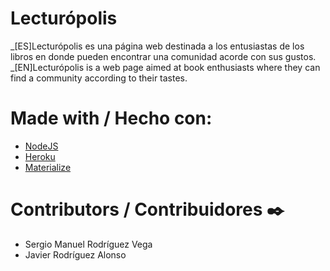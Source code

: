 # Lecturópolis

_[ES]Lecturópolis es una página web destinada a los entusiastas de los libros en donde pueden encontrar una comunidad acorde con sus gustos.
_[EN]Lecturópolis is a web page aimed at book enthusiasts where they can find a community according to their tastes.

# Made with / Hecho con:

* [NodeJS](https://nodejs.org/es/)
* [Heroku](https://www.heroku.com/)
* [Materialize](https://materializecss.com/)

# Contributors / Contribuidores ✒️

* Sergio Manuel Rodríguez Vega
* Javier Rodríguez Alonso